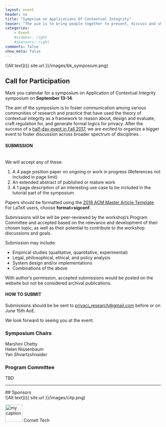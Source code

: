 ```yaml
---
layout: event
header: no
title: "Sympsium on Applications Of Contextual Integrity"
teaser: "The aim is to bring people together to present, discuss and share ideas based on ongoing and completed projects drawing on CI as their underlying conception of privacy."
categories:
    - Event
    #sidebar: right
    #sponsors: right
comments: false
show_meta: false
---
```


![Alt text]({{ site.url }}/images/bk_symposium.png)

## Call for Participation

Mark you calendar for a symposium on Application of Contextual Integrity symposium on <b>September 13-14</b>.

The aim of the symposium is to foster communication among various communities of research and practice that have used the theory of contextual integrity as a framework to reason about, design and evaluate, craft regulation for, and generate formal logics for privacy.  After the success of a [half-day event in Fall 2017](http://privaci.info/event/ci_workshop/), we are excited to organize a bigger event to foster discussion across broader spectrum of disciplines .

#### SUBMISSION
<br/>
We will accept any of these:

1. A 4 page position paper on ongoing or work in progress  (References not included in page limit)
2. An extended abstract of published or mature work
3. A 1 page description of an interesting use case to be included in the tutorial part of the symposium

Papers should be formatted using the [2018 ACM Master Article Template](https://www.acm.org/publications/authors/submissions). For LaTeX users, choose <b>format=sigconf</b>.

Submissions will be  will be peer-reviewed by the workshop’s Program Committee and accepted based on the relevance and development of their chosen topic, as well as their potential to contribute to the workshop discussions and goals.

Submission may include:

* Empirical studies (qualitative, quantitative, experimental)
* Legal, philosophical, ethical, and policy analysis
* System design and/or implementations
* Combinations of the above

With author’s permission, accepted submissions would be posted on the website but not be considered archival publications.

#### HOW TO SUBMIT

Submissions should be be sent to [privaci_research@gmail.com](mailto:privaci_research@gmail.com) before or on June 15th AoE.

We look forward to seeing you at the event.

### Symposium Chairs

Marshini Chetty<br/>
Helen Nissenbaum<br/>
Yan Shvartzshnaider<br/>

### Program Committee

TBD

<hr/>
## Sponsors
<br/>
![Alt text]({{ site.url }}/images/citp.png)

<img src="{{ site.url }}/images/CornellTech.png" alt="my caption" style="height: 56px;"/> Cornell Tech









